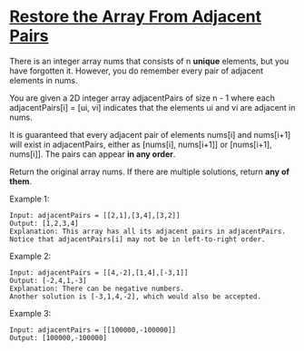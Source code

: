 # [Restore the Array From Adjacent Pairs](https://leetcode.com/problems/restore-the-array-from-adjacent-pairs)

There is an integer array nums that consists of n **unique** elements, but you have forgotten it. However, you do remember every pair of adjacent elements in nums.

You are given a 2D integer array adjacentPairs of size n - 1 where each adjacentPairs[i] = [ui, vi] indicates that the elements ui and vi are adjacent in nums.

It is guaranteed that every adjacent pair of elements nums[i] and nums[i+1] will exist in adjacentPairs, either as [nums[i], nums[i+1]] or [nums[i+1], nums[i]]. The pairs can appear **in any order**.

Return the original array nums. If there are multiple solutions, return **any of them**.

Example 1:
```
Input: adjacentPairs = [[2,1],[3,4],[3,2]]
Output: [1,2,3,4]
Explanation: This array has all its adjacent pairs in adjacentPairs.
Notice that adjacentPairs[i] may not be in left-to-right order.
```

Example 2:
```
Input: adjacentPairs = [[4,-2],[1,4],[-3,1]]
Output: [-2,4,1,-3]
Explanation: There can be negative numbers.
Another solution is [-3,1,4,-2], which would also be accepted.
```

Example 3:
```
Input: adjacentPairs = [[100000,-100000]]
Output: [100000,-100000]
```